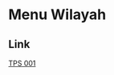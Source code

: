 # Menu Wilayah

## Link

[TPS 001](https://github.com/gigit-pemilu/pemilu-2024-93-papua-selatan/tree/main/pileg-dpr/hitung-suara/sub/93-papua-selatan/sub/02-boven-digoel/sub/13-firiwage/sub/2002-karuwage/sub/001-tps)


